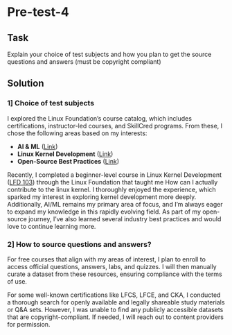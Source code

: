# Pre-test-4

## Task
Explain your choice of test subjects and how you plan to get the source questions and answers (must be copyright compliant)

## Solution
### 1] Choice of test subjects

I explored the Linux Foundation’s course catalog, which includes certifications, instructor-led courses, and SkillCred programs. From these, I chose the following areas based on my interests:

* **AI & ML** ([Link](https://training.linuxfoundation.org/full-catalog/?_sft_topic_area=ai-machine-learning))
* **Linux Kernel Development** ([Link](https://training.linuxfoundation.org/full-catalog/?_sft_topic_area=linux-kernel-development))
* **Open-Source Best Practices** ([Link](https://training.linuxfoundation.org/full-catalog/?_sft_topic_area=open-source-best-practice))

Recently, I completed a beginner-level course in Linux Kernel Development ([LFD 103](https://www.credly.com/badges/18e7fa37-dda3-4ae9-8688-ce53d42dce09/public_url)) through the Linux Foundation that taught me How can I actually contribute to the linux kernel. I thoroughly enjoyed the experience, which sparked my interest in exploring kernel development more deeply. Additionally, AI/ML remains my primary area of focus, and I’m always eager to expand my knowledge in this rapidly evolving field. As part of my open-source journey, I’ve also learned several industry best practices and would love to continue learning more.


### 2] How to source questions and answers?

For free courses that align with my areas of interest, I plan to enroll to access official questions, answers, labs, and quizzes. I will then manually curate a dataset from these resources, ensuring compliance with the terms of use.

For some well-known certifications like LFCS, LFCE, and CKA, I conducted a thorough search for openly available and legally shareable study materials or Q&A sets. However, I was unable to find any publicly accessible datasets that are copyright-compliant. If needed, I will reach out to content providers for permission.
